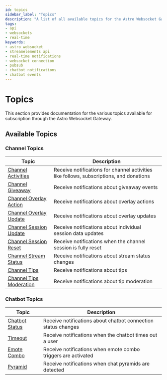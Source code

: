 ```yaml
---
id: topics
sidebar_label: "Topics"
description: "A list of all available topics for the Astro Websocket Gateway"
tags:
- api
- websockets
- real-time
keywords:
- astro websocket
- streamelements api
- real-time notifications
- websocket connection
- pubsub
- chatbot notifications
- chatbot events
---
```


# Topics

This section provides documentation for the various topics available for subscription through the Astro Websocket Gateway.

## Available Topics

### Channel Topics

| Topic                                                   | Description                                                                             |
| ------------------------------------------------------- | --------------------------------------------------------------------------------------- |
| [Channel Activities](./channel-activities.md)           | Receive notifications for channel activities like follows, subscriptions, and donations |
| [Channel Giveaway](./channel-giveaway.md)               | Receive notifications about giveaway events                                             |
| [Channel Overlay Action](./channel-overlay-action.md)   | Receive notifications about overlay actions                                             |
| [Channel Overlay Update](./channel-overlay-update.md)   | Receive notifications about overlay updates                                             |
| [Channel Session Update](./channel-session-update.md)   | Receive notifications about individual session data updates                             |
| [Channel Session Reset](./channel-session-reset.md)     | Receive notifications when the channel session is fully reset                           |
| [Channel Stream Status](./channel-stream-status.md)     | Receive notifications about stream status changes                                       |
| [Channel Tips](./channel-tips.md)                       | Receive notifications about tips                                                        |
| [Channel Tips Moderation](./channel-tips-moderation.md) | Receive notifications about tip moderation                                              |

### Chatbot Topics

| Topic                                          | Description                                                   |
| ---------------------------------------------- | ------------------------------------------------------------- |
| [Chatbot Status](./chatbot/chatbot-status.md)  | Receive notifications about chatbot connection status changes |
| [Timeout](./chatbot/timeout.md)                | Receive notifications when the chatbot times out a user       |
| [Emote Combo](./chatbot/modules-emotecombo.md) | Receive notifications when emote combo triggers are activated |
| [Pyramid](./chatbot/modules-pyramid.md)        | Receive notifications when chat pyramids are detected         |
